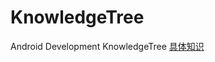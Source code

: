 # KnowledgeTree
Android Development KnowledgeTree
[具体知识](https://pic1.zhimg.com/v2-340eb90708ccb3af05d3f2fa4ca2aa6e_r.jpg)
